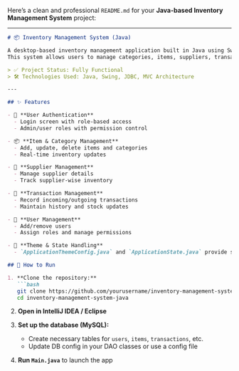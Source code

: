 Here’s a clean and professional `README.md` for your **Java-based Inventory Management System** project:

---

```markdown
# 📦 Inventory Management System (Java)

A desktop-based inventory management application built in Java using Swing and JDBC.  
This system allows users to manage categories, items, suppliers, transactions, and users with role-based access control.

> ✅ Project Status: Fully Functional  
> 🛠️ Technologies Used: Java, Swing, JDBC, MVC Architecture

---

## ✨ Features

- 🔐 **User Authentication**  
  - Login screen with role-based access
  - Admin/user roles with permission control

- 📦 **Item & Category Management**  
  - Add, update, delete items and categories
  - Real-time inventory updates

- 🚚 **Supplier Management**  
  - Manage supplier details
  - Track supplier-wise inventory

- 🔄 **Transaction Management**  
  - Record incoming/outgoing transactions
  - Maintain history and stock updates

- 👥 **User Management**  
  - Add/remove users
  - Assign roles and manage permissions

- 🎨 **Theme & State Handling**  
  - `ApplicationThemeConfig.java` and `ApplicationState.java` provide session and style control

## 🔧 How to Run

1. **Clone the repository:**
   ```bash
   git clone https://github.com/yourusername/inventory-management-system-java.git
   cd inventory-management-system-java
````

2. **Open in IntelliJ IDEA / Eclipse**

3. **Set up the database (MySQL):**

   * Create necessary tables for `users`, `items`, `transactions`, etc.
   * Update DB config in your DAO classes or use a config file

4. **Run `Main.java`** to launch the app

